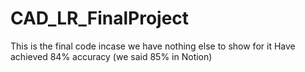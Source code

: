 # CAD_LR_FinalProject
This is the final code incase we have nothing else to show for it
Have achieved 84% accuracy (we said 85% in Notion)
